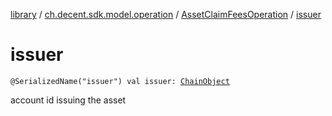 [library](../../index.md) / [ch.decent.sdk.model.operation](../index.md) / [AssetClaimFeesOperation](index.md) / [issuer](./issuer.md)

# issuer

`@SerializedName("issuer") val issuer: `[`ChainObject`](../../ch.decent.sdk.model/-chain-object/index.md)

account id issuing the asset

